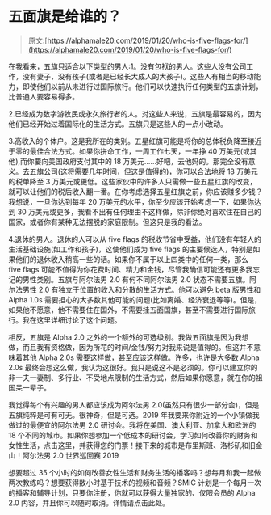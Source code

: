 # 五面旗是给谁的？

> 原文:[https://alphamale20.com/2019/01/20/who-is-five-flags-for/](https://alphamale20.com/2019/01/20/who-is-five-flags-for/)

在我看来，五旗只适合以下类型的男人:1。没有包袱的男人。这些人没有公司工作，没有妻子，没有孩子(或者是已经长大成人的大孩子)。这些人有相当的移动能力，即使他们以前从未进行过国际旅行。他们可以快速执行任何类型的五旗计划，比普通人要容易得多。

2.已经成为数字游牧民或永久旅行者的人。对这些人来说，五旗是最容易的，因为他们已经开始过着国际化的生活方式。五旗只是这些人的一点小改动。

3.高收入的个体户。这是我所在的类别。五星红旗可能是将你的总体税负降至接近于零的最佳合法方式。如果你拼命工作，一周工作七天，一年挣 40 万美元(或其他),而你要向美国政府支付其中的 18 万美元……好吧，去他妈的。那完全没有意义。去五旗公司(这将需要几年时间，但这是值得的)，你可以合法地将 18 万美元的税单降至 3 万美元或更低。这些家伙中的许多人只需做一些五星红旗的改变，就可以让他们的税后收入翻一番。在你考虑选择五星红旗之前，你应该赚多少钱？我想说，一旦你达到每年 20 万美元的水平，你至少应该开始考虑一下，如果你达到 30 万美元或更多，我看不出有任何理由不这样做，除非你绝对喜欢住在自己的国家，或者你有某种无法摆脱的家庭限制。但这只是我的看法。

4.退休的男人。退休的人可以从 five flags 的税收节省中受益，他们没有年轻人的生活基础设施(如工作和孩子)，这使他们成为 five flags 的主要候选人，特别是如果他们的退休收入稍高一些的话。如果你不属于以上四类中的任何一类，那么 five flags 可能不值得为你花费时间、精力和金钱，尽管我确信可能还有更多我忘记的男性类别。五旗与阿尔法男 2.0 有何不同阿尔法男 2.0 状态不需要五旗。阿尔法男性 2.0 有独立于位置的收入和分散的生活方式。他可以避免 beta 版男性和 Alpha 1.0s 需要担心的大多数其他可能的问题(比如离婚、经济衰退等等)。但是，如果他不愿意，他不需要住在国外，不需要挂五面国旗，甚至不需要进行国际旅行。我在这里详细讨论了这个问题。

相反，五旗是 Alpha 2.0 之外的一个额外的可选级别。我做五面旗是因为我想做，而且我有资格做，因为所花的时间/金钱/努力对我来说是值得的。但这并不意味着其他 Alpha 2.0s 需要这样做，甚至应该这样做。许多，也许是大多数 Alpha 2.0s 最终会想这么做，我认为这很好。我只是说这不是必须的。你可以建立你的非一夫一妻制、多行业、不受地点限制的生活方式，然后如果你愿意，就在你的祖国呆一辈子。

我觉得每个有兴趣的男人都应该成为阿尔法男 2.0(虽然只有很少一部分会)，但是五旗纯粹是可有可无。很神奇，但是可选。2019 年我要来你附近的一个小镇做我做过的最便宜的阿尔法男 2.0 研讨会。我将在美国、澳大利亚、加拿大和欧洲的 18 个不同的城市。如果你想参加一个低成本的研讨会，学习如何改善你的财务和女性生活，点击这里，并获得您的门票！接下来的城市是布里斯班、洛杉矶和旧金山！阿尔法男 2.0 世界巡回赛 2019

想要超过 35 个小时的如何改善女性生活和财务生活的播客吗？想每月和我一起做两次教练吗？想要获得数小时基于技术的视频和音频？SMIC 计划是一个每月一次的播客和辅导计划，只要你注册，你就可以获得大量独家的、仅限会员的 Alpha 2.0 内容，并且你可以随时取消。详情请点击此处。